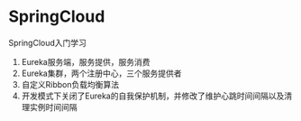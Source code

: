 # SpringCloud
SpringCloud入门学习
1. Eureka服务端，服务提供，服务消费
2. Eureka集群，两个注册中心，三个服务提供者
3. 自定义Ribbon负载均衡算法
4. 开发模式下关闭了Eureka的自我保护机制，并修改了维护心跳时间间隔以及清理实例时间间隔